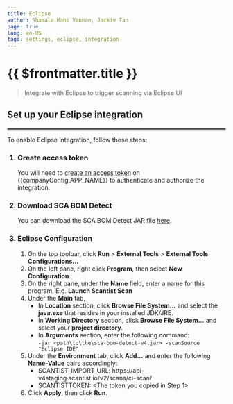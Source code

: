 ```yaml
---
title: Eclipse
author: Shamala Mani Vannan, Jackie Tan
page: true
lang: en-US
tags: settings, eclipse, integration
---
```


<script setup>
import { companyConfig } from '../../../../config/companyConfig.js'
</script>

<ClientOnly>

# {{ $frontmatter.title }}

> Integrate with Eclipse to trigger scanning via Eclipse UI

## Set up your Eclipse integration

<hr style="border:2px solid gray" />

To enable Eclipse integration, follow these steps:

<ol>
  <h3><li>Create access token</li></h3>

  You will need to <a href="../Access-Tokens">create an access token</a> on {{companyConfig.APP_NAME}} to authenticate and authorize the integration.

  <h3><li>Download SCA BOM Detect</li></h3>

  You can download the SCA BOM Detect JAR file <a href="https://download.scantist.io/sca-bom-detect-v4.jar">here</a>.

  <h3><li>Eclipse Configuration</li></h3>

  <ol>
    <li>On the top toolbar, click <b>Run</b> > <b>External Tools</b> > <b>External Tools Configurations...</b></li>
    <li>On the left pane, right click <b>Program</b>, then select <b>New Configuration</b>.</li>
    <li>On the right pane, under the <b>Name</b> field, enter a name for this program. E.g. <b>Launch Scantist Scan</b></li>
    <li>Under the <b>Main</b> tab,
      <ul>
        <li>In <b>Location</b> section, click <b>Browse File System...</b> and select the <b>java.exe</b> that resides in your installed JDK/JRE.</li>
        <li>In <b>Working Directory</b> section, click <b>Browse File System...</b> and select your <b>project directory</b>.</li>
        <li>In <b>Arguments</b> section, enter the following command: <br />
        <code>-jar &lt;path\to\the\sca-bom-detect-v4.jar&gt; -scanSource "Eclipse IDE"</code></li>
      </ul>
    </li>
    <li>Under the <b>Environment</b> tab, click <b>Add...</b> and enter the following <b>Name-Value</b> pairs accordingly:
      <ul>
        <li>SCANTIST_IMPORT_URL: https://api-v4staging.scantist.io/v2/scans/ci-scan/</li>
        <li>SCANTISTTOKEN: &lt;The token you copied in Step 1&gt;</li>
      </ul>
    </li>
    <li>Click <b>Apply</b>, then click <b>Run</b>.</li>
  </ol>
</ol>

</ClientOnly>
